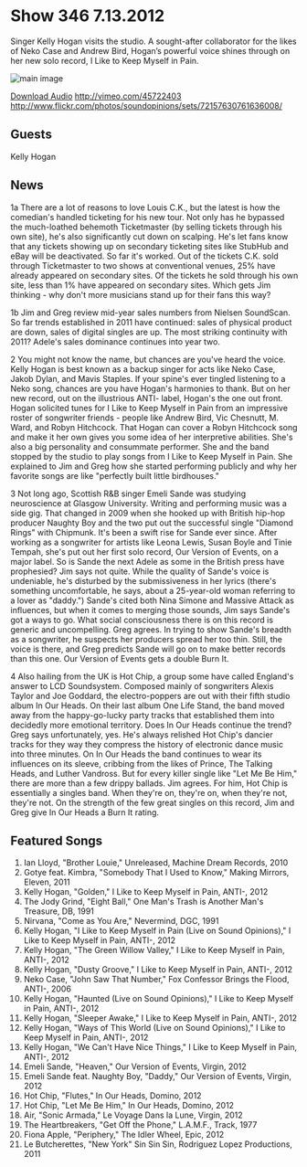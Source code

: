 # Show 346 7.13.2012
Singer Kelly Hogan visits the studio. A sought-after collaborator for the likes of Neko Case and Andrew Bird, Hogan’s powerful voice shines through on her new solo record, I Like to Keep Myself in Pain. 


![main image](http://www.soundopinions.org/images/2012/kellyhogan.jpg)

[Download Audio](http://audio.soundopinions.org/streams/2012/07/so_20120713.m3u)
http://vimeo.com/45722403
http://www.flickr.com/photos/soundopinions/sets/72157630761636008/

## Guests
Kelly Hogan

## News
1a There are a lot of reasons to love Louis C.K., but the latest is how the comedian's handled ticketing for his new tour. Not only has he bypassed the much-loathed behemoth Ticketmaster (by selling tickets through his own site), he's also significantly cut down on scalping. He's let fans know that any tickets showing up on secondary ticketing sites like StubHub and eBay will be deactivated. So far it's worked. Out of the tickets C.K. sold through Ticketmaster to two shows at conventional venues, 25% have already appeared on secondary sites. Of the tickets he sold through his own site, less than 1% have appeared on secondary sites. Which gets Jim thinking - why don't more musicians stand up for their fans this way?

1b Jim and Greg review mid-year sales numbers from Nielsen SoundScan. So far trends established in 2011 have continued: sales of physical product are down, sales of digital singles are up. The most striking continuity with 2011? Adele's sales dominance continues into year two.

2 You might not know the name, but chances are you've heard the voice. Kelly Hogan is best known as a backup singer for acts like Neko Case, Jakob Dylan, and Mavis Staples. If your spine's ever tingled listening to a Neko song, chances are you have Hogan's harmonies to thank. But on her new record, out on the illustrious ANTI- label, Hogan's the one out front. Hogan solicited tunes for I Like to Keep Myself in Pain from an impressive roster of songwriter friends - people like Andrew Bird, Vic Chesnutt, M. Ward, and Robyn Hitchcock. That Hogan can cover a Robyn Hitchcock song and make it her own gives you some idea of her interpretive abilities. She's also a big personality and consummate performer. She and the band stopped by the studio to play songs from I Like to Keep Myself in Pain. She explained to Jim and Greg how she started performing publicly and why her favorite songs are like "perfectly built little birdhouses."

3 Not long ago, Scottish R&B singer Emeli Sande was studying neuroscience at Glasgow University. Writing and performing music was a side gig. That changed in 2009 when she hooked up with British hip-hop producer Naughty Boy and the two put out the successful single "Diamond Rings" with Chipmunk. It's been a swift rise for Sande ever since. After working as a songwriter for artists like Leona Lewis, Susan Boyle and Tinie Tempah, she's put out her first solo record, Our Version of Events, on a major label. So is Sande the next Adele as some in the British press have prophesied? Jim says not quite. While the quality of Sande's voice is undeniable, he's disturbed by the submissiveness in her lyrics (there's something uncomfortable, he says, about a 25-year-old woman referring to a lover as "daddy.") Sande's cited both Nina Simone and Massive Attack as influences, but when it comes to merging those sounds, Jim says Sande's got a ways to go. What social consciousness there is on this record is generic and uncompelling. Greg agrees. In trying to show Sande's breadth as a songwriter, he suspects her producers spread her too thin. Still, the voice is there, and Greg predicts Sande will go on to make better records than this one. Our Version of Events gets a double Burn It.

4 Also hailing from the UK is Hot Chip, a group some have called England's answer to LCD Soundsystem. Composed mainly of songwriters Alexis Taylor and Joe Goddard, the electro-poppers are out with their fifth studio album In Our Heads. On their last album One Life Stand, the band moved away from the happy-go-lucky party tracks that established them into decidedly more emotional territory. Does In Our Heads continue the trend? Greg says unfortunately, yes. He's always relished Hot Chip's dancier tracks for they way they compress the history of electronic dance music into three minutes. On In Our Heads the band continues to wear its influences on its sleeve, cribbing from the likes of Prince, The Talking Heads, and Luther Vandross. But for every killer single like "Let Me Be Him," there are more than a few drippy ballads. Jim agrees. For him, Hot Chip is essentially a singles band. When they're on, they're on, when they're not, they're not. On the strength of the few great singles on this record, Jim and Greg give In Our Heads a Burn It rating.

## Featured Songs
1. Ian Lloyd, "Brother Louie," Unreleased, Machine Dream Records, 2010
2. Gotye feat. Kimbra, "Somebody That I Used to Know," Making Mirrors, Eleven, 2011
3. Kelly Hogan, "Golden," I Like to Keep Myself in Pain, ANTI-, 2012
4. The Jody Grind, "Eight Ball," One Man's Trash is Another Man's Treasure, DB, 1991
5. Nirvana, "Come as You Are," Nevermind, DGC, 1991
6. Kelly Hogan, "I Like to Keep Myself in Pain (Live on Sound Opinions)," I Like to Keep Myself in Pain, ANTI-, 2012
7. Kelly Hogan, "The Green Willow Valley," I Like to Keep Myself in Pain, ANTI-, 2012
8. Kelly Hogan, "Dusty Groove," I Like to Keep Myself in Pain, ANTI-, 2012
9. Neko Case, "John Saw That Number," Fox Confessor Brings the Flood, ANTI-, 2006
10. Kelly Hogan, "Haunted (Live on Sound Opinions)," I Like to Keep Myself in Pain, ANTI-, 2012
11. Kelly Hogan, "Sleeper Awake," I Like to Keep Myself in Pain, ANTI-, 2012
12. Kelly Hogan, "Ways of This World (Live on Sound Opinions)," I Like to Keep Myself in Pain, ANTI-, 2012
13. Kelly Hogan, "We Can't Have Nice Things," I Like to Keep Myself in Pain, ANTI-, 2012
14. Emeli Sande, "Heaven," Our Version of Events, Virgin, 2012
15. Emeli Sande feat. Naughty Boy, "Daddy," Our Version of Events, Virgin, 2012
16. Hot Chip, "Flutes," In Our Heads, Domino, 2012
17. Hot Chip, "Let Me Be Him," In Our Heads, Domino, 2012
18. Air, "Sonic Armada," Le Voyage Dans la Lune, Virgin, 2012
19. The Heartbreakers, "Get Off the Phone," L.A.M.F., Track, 1977
20. Fiona Apple, "Periphery," The Idler Wheel, Epic, 2012
21. Le Butcherettes, "New York" Sin Sin Sin, Rodriguez Lopez Productions, 2011
